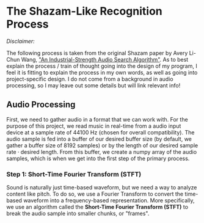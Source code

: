 # The Shazam-Like Recognition Process

*Disclaimer:*

The following process is taken from the original Shazam paper by Avery Li-Chun Wang, ["An Industrial-Strength Audio 
Search Algorithm"](https://www.ee.columbia.edu/~dpwe/papers/Wang03-shazam.pdf). As to best explain the process / train
of thought going into the design of my program, I feel it is fitting to explain the process in my own words, as well as
going into project-specific design. I do not come from a background in audio processing, so I may leave out some 
details but will link relevant info! 

## Audio Processing
First, we need to gather audio in a format that we can work with. For the purpose of this project, we read music in
real-time from a audio input device at a sample rate of 44100 Hz (chosen for overall compatibility). The audio sample is
fed into a buffer of our desired buffer size (by default, we gather a buffer size of 8192 samples) or by the length of
our desired $\text{sample rate} \cdot \text{desired length}$. From this buffer, we create a numpy array of the audio 
samples, which is when we get into the first step of the primary process.

### Step 1: Short-Time Fourier Transform (STFT)
Sound is naturally just time-based waveform, but we need a way to analyze content like pitch. To do so, we use a Fourier
Transform to convert the time-based waveform into a frequency-based representation. More specifically, we use an 
algorithm called the **Short-Time Fourier Transform (STFT)** to break the audio sample into smaller chunks, or "frames".